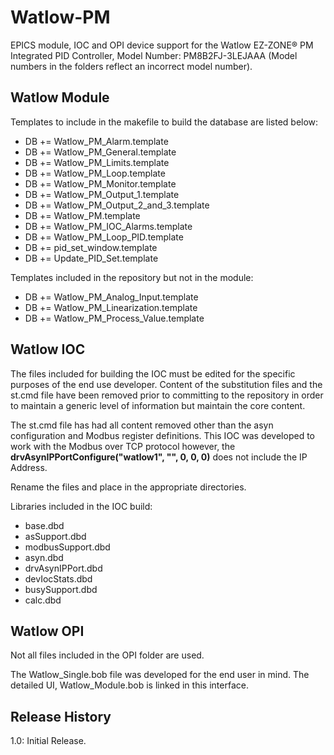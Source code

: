 # Watlow-PM
EPICS module, IOC and OPI device support for the Watlow EZ-ZONE® PM Integrated PID Controller, Model Number: PM8B2FJ-3LEJAAA (Model numbers in the folders reflect an incorrect model number).

## Watlow Module
Templates to include in the makefile to build the database are listed below:
  - DB += Watlow_PM_Alarm.template
  - DB += Watlow_PM_General.template
  - DB += Watlow_PM_Limits.template
  - DB += Watlow_PM_Loop.template
  - DB += Watlow_PM_Monitor.template
  - DB += Watlow_PM_Output_1.template
  - DB += Watlow_PM_Output_2_and_3.template
  - DB += Watlow_PM.template
  - DB += Watlow_PM_IOC_Alarms.template
  - DB += Watlow_PM_Loop_PID.template
  - DB += pid_set_window.template
  - DB += Update_PID_Set.template

Templates included in the repository but not in the module:
  - DB += Watlow_PM_Analog_Input.template
  - DB += Watlow_PM_Linearization.template
  - DB += Watlow_PM_Process_Value.template
  
## Watlow IOC
The files included for building the IOC must be edited for the specific purposes of the end use developer.  Content of the substitution files and the st.cmd file have been removed prior to committing to the repository in order to maintain a generic level of information but maintain the core content.  

The st.cmd file has had all content removed other than the asyn configuration and Modbus register definitions.  This IOC was developed to work with the Modbus over TCP protocol however, the **drvAsynIPPortConfigure("watlow1", "", 0, 0, 0)** does not include the IP Address.

Rename the files and place in the appropriate directories.

Libraries included in the IOC build:
  - base.dbd
  - asSupport.dbd
  - modbusSupport.dbd
  - asyn.dbd
  - drvAsynIPPort.dbd
  - devIocStats.dbd
  - busySupport.dbd
  - calc.dbd


## Watlow OPI
Not all files included in the OPI folder are used.

The Watlow_Single.bob file was developed for the end user in mind.  The detailed UI, Watlow_Module.bob is linked in this interface.



## Release History
1.0:  Initial Release.
